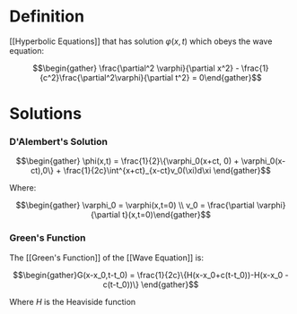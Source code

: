 # Definition
[[Hyperbolic Equations]] that has solution $\varphi(x,t)$ which obeys the wave equation:

$$\begin{gather} \frac{\partial^2 \varphi}{\partial x^2} - \frac{1}{c^2}\frac{\partial^2\varphi}{\partial t^2} = 0\end{gather}$$

# Solutions
### D'Alembert's Solution
$$\begin{gather} \phi(x,t) = \frac{1}{2}\{\varphi_0(x+ct, 0) +  \varphi_0(x-ct),0\} + \frac{1}{2c}\int^{x+ct}_{x-ct}v_0(\xi)d\xi \end{gather}$$

Where:

$$\begin{gather} \varphi_0 = \varphi(x,t=0) \\ 
v_0 = \frac{\partial \varphi}{\partial t}(x,t=0)\end{gather}$$

### Green's Function

The [[Green's Function]] of the [[Wave Equation]] is: 

$$\begin{gather}G(x-x_0,t-t_0) = \frac{1}{2c}\{H(x-x_0+c(t-t_0))-H(x-x_0 -c(t-t_0))\} \end{gather}$$

Where $H$ is the Heaviside function


